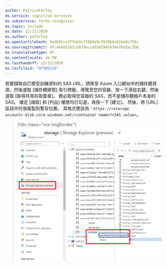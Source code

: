 ```yaml
---
author: PatrickFarley
ms.service: cognitive-services
ms.subservice: forms-recognizer
ms.topic: include
ms.date: 12/11/2020
ms.author: pafarley
ms.openlocfilehash: 8ad682ccd7feb9c7f089e9cf0f066cb1be8c756c
ms.sourcegitcommit: dfc4e6b57b2cb87dbcce5562945678e76d3ac7b6
ms.translationtype: HT
ms.contentlocale: zh-TW
ms.lasthandoff: 12/12/2020
ms.locfileid: "97505319"
---
```

若要擷取自訂模型訓練資料的 SAS URL，請移至 Azure 入口網站中的儲存體資源，然後選取 [儲存體總管] 索引標籤。導覽至您的容器、按一下滑鼠右鍵，然後選取 [取得共用存取簽章]。 務必取得您容器的 SAS，而不是儲存體帳戶本身的 SAS。 確定 [讀取] 和 [列出] 權限均已勾選，再按一下 [建立]。 然後，將 [URL] 區段中的值複製到暫存位置。 其格式應該為：`https://<storage account>.blob.core.windows.net/<container name>?<SAS value>`。
   > [!div class="mx-imgBorder"]
   > ![替代文字](../media/quickstarts/get-sas-url.png)